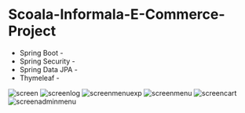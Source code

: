 # Scoala-Informala-E-Commerce-Project

 - Spring Boot -
 - Spring Security -
 - Spring Data JPA -
 - Thymeleaf -


![screen](https://cloud.githubusercontent.com/assets/26021838/26193201/2ff7081c-3bbd-11e7-8302-b0025152efab.jpg)
![screenlog](https://cloud.githubusercontent.com/assets/26021838/26193244/57d46866-3bbd-11e7-8d7e-b4251a738f8f.jpg)
![screenmenuexp](https://cloud.githubusercontent.com/assets/26021838/26193258/65a80074-3bbd-11e7-8ec0-99072fe63fe1.jpg)
![screenmenu](https://cloud.githubusercontent.com/assets/26021838/26193276/752df954-3bbd-11e7-9cff-f4307b853d15.jpg)
![screencart](https://cloud.githubusercontent.com/assets/26021838/26193289/82c1472e-3bbd-11e7-8026-4e4616e31273.jpg)
![screenadminmenu](https://cloud.githubusercontent.com/assets/26021838/26193301/91960668-3bbd-11e7-9a49-4eb7620c35ec.jpg)
